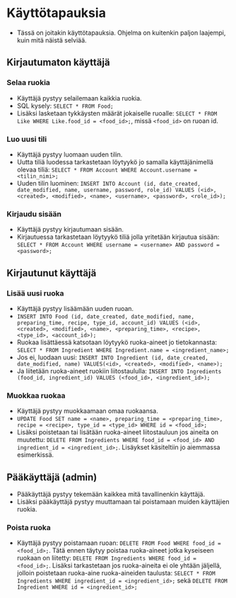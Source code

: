 # Käyttötapauksia

- Tässä on joitakin käyttötapauksia. Ohjelma on kuitenkin paljon laajempi, kuin mitä näistä selviää.

## Kirjautumaton käyttäjä

### Selaa ruokia
- Käyttäjä pystyy selailemaan kaikkia ruokia.
- SQL kysely: `SELECT * FROM Food;`
- Lisäksi lasketaan tykkäysten määrät jokaiselle ruoalle: `SELECT * FROM Like WHERE Like.food_id = <food_id>;`, missä `<food_id>` on ruoan id.

### Luo uusi tili
- Käyttäjä pystyy luomaan uuden tilin.
- Uutta tiliä luodessa tarkastetaan löytyykö jo samalla käyttäjänimellä olevaa tiliä: `SELECT * FROM Account WHERE Account.username = <tilin_nimi>;`
- Uuden tilin luominen: `INSERT INTO Account (id, date_created, date_modified, name, username, password, role_id) VALUES (<id>, <created>, <modified>, <name>, <username>, <password>, <role_id>);`

### Kirjaudu sisään
- Käyttäjä pystyy kirjautumaan sisään.
- Kirjautuessa tarkastetaan löytyykö tiliä jolla yritetään kirjautua sisään: `SELECT * FROM Account WHERE username = <username> AND password = <password>;`

## Kirjautunut käyttäjä

### Lisää uusi ruoka
- Käyttäjä pystyy lisäämään uuden ruoan.
- `INSERT INTO Food (id, date_created, date_modified, name, preparing_time, recipe, type_id, account_id) VALUES (<id>, <created>, <modified>, <name>, <preparing_time>, <recipe>, <type_id>, <account_id>);`
- Ruokaa lisättäessä katsotaan löytyykö ruoka-aineet jo tietokannasta: `SELECT * FROM Ingredient WHERE Ingredient.name = <ingredient_name>;`
- Jos ei, luodaan uusi: `INSERT INTO Ingredient (id, date_created, date_modified, name) VALUES(<id>, <created>, <modified>, <name>);`
- Ja liitetään ruoka-aineet ruokiin liitostaululla: `INSERT INTO Ingredients (food_id, ingredient_id) VALUES (<food_id>, <ingredient_id>);`

### Muokkaa ruokaa
- Käyttäjä pystyy muokkaamaan omaa ruokaansa.
- `UPDATE Food SET name = <name>, preparing_time = <preparing_time>, recipe = <recipe>, type_id = <type_id> WHERE id = <food_id>;`
- Lisäksi poistetaan tai lisätään ruoka-aineet liitostauluun jos aineita on muutettu: `DELETE FROM Ingredients WHERE food_id = <food_id> AND ingredient_id = <ingredient_id>;`. Lisäykset käsiteltiin jo aiemmassa esimerkissä.

## Pääkäyttäjä (admin)
- Pääkäyttäjä pystyy tekemään kaikkea mitä tavallinenkin käyttäjä.
- Lisäksi pääkäyttäjä pystyy muuttamaan tai poistamaan muiden käyttäjien ruokia.

### Poista ruoka
- Käyttäjä pystyy poistamaan ruoan: `DELETE FROM Food WHERE food_id = <food_id>;`. Tätä ennen täytyy poistaa ruoka-aineet jotka kyseiseen ruokaan on liitetty: `DELETE FROM Ingredients WHERE food_id = <food_id>;`. Lisäksi tarkastetaan jos ruoka-aineita ei ole yhtään jäljellä, jolloin poistetaan ruoka-aine ruoka-aineiden taulusta: `SELECT * FROM Ingredients WHERE ingredient_id = <ingredient_id>;` sekä `DELETE FROM Ingredient WHERE id = <ingredient_id>;`